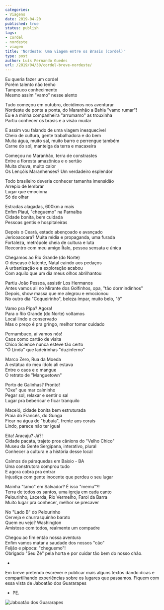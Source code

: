 ```yaml
---
categories:
- Viagens
date: 2019-04-20
published: true
status: publish
tags:
- cordel
- nordeste
- viagem
title: 'Nordeste: Uma viagem entre os Brasis (cordel)'
type: post
author: Luís Fernando Guedes
url: /2019/04/30/cordel-breve-nordeste/
---
```


Eu queria fazer um cordel <br>
Porém talento não tenho <br>
Tampouco conhecimento <br>
Mesmo assim "vamo" nesse alento

Tudo começou em outubro, decidimos nos aventurar <br>
Nordeste de ponta a ponta, do Maranhão a Bahia "vamo rumar"! <br>
Eu e a minha companheira "arrumamo" as trouxinha <br>
Partiu conhecer os brasis e a visão mudar

E assim vou falando de uma viagem inesquecível <br>
Cheio de cultura, gente trabalhadora e do bem <br>
Muita água, muito sal, muito barro e perrengue também <br>
Carne do sol, manteiga da terra e macaxeira

Começou no Maranhão, terra de constrastes <br>
Entre a floresta amazônica e o sertão <br>
Muita chuva, muito calor <br>
Os Lençóis Maranhenses? Um verdadeiro esplendor

Todo brasileiro deveria conhecer tamanha imensidão <br>
Arrepio de lembrar <br>
Lugar que emociona <br>
Só de olhar

Estradas alagadas, 600km a mais <br>
Enfim Piauí, "cheguemo" na Parnaíba <br>
Cidade bonita, bem cuidada <br>
Pessoas gentis e hospitaleiras

Depois o Ceará, estado abençoado e avançado <br>
Jericoacoara? Muita mídia e propaganda, uma furada <br>
Fortaleza, metrópole cheia de cultura e luta <br>
Reecontro com meu amigo Ítalo, pessoa sensata e única

Chegamos ao Rio Grande (do Norte) <br>
O descaso é latente, Natal caindo aos pedaços <br>
A urbanização e a exploração acabou <br>
Com aquilo que um dia meus olhos abrilhantou

Partiu João Pessoa, assistir Los Hermanos <br>
Antes vamos ali no Mirante dos Golfinhos, opa, "tão dormindinhos" <br>
Depois, show massa que me alegrou e emocionou <br>
No outro dia "Coqueirinho", beleza ímpar, muito belo, "ô"

Vamo pra Pipa? Agora! <br>
Para o Rio Grande (do Norte) voltamos <br>
Local lindo e conservado <br>
Mas o preço é pra gringo, melhor tomar cuidado

Pernambuco, aí vamos nós! <br>
Caos como cartão de visita <br>
Chico Science nunca esteve tão certo <br>
"Ó Linda" que ladeirinhas "duzinferno"

Marco Zero, Rua da Moeda <br>
A estátua do meu ídolo ali estava <br>
Entre o caos e o mangue <br>
O retrato de "Manguetown"

Porto de Galinhas? Pronto! <br>
"Oxe" que mar calminho <br>
Pegar sol, relaxar e sentir o sal <br>
Lugar pra bebericar e ficar tranquilo

Maceió, cidade bonita bem estruturada <br>
Praia do Francês, do Gunga <br>
Ficar na água de "bubuia", frente aos corais <br>
Lindo, parece não ter igual

Eita! Aracaju? Já?! <br>
Cidade pacata, trajeto pros cânions do "Velho Chico" <br>
Museu da Gente Sergipana, interativo, plural <br>
Conhecer a cultura e a história desse local

Caímos de páraquedas em Baixio - BA <br>
Uma construtora comprou tudo <br>
E agora cobra pra entrar <br>
Injustiça com gente inocente que perdeu o seu lugar

Mainha "tamo" em Salvador? É isso "memu"?! <br>
Terra de todos os santos, uma igreja em cada canto <br>
Pelourinho, Lacerda, Rio Vermelho, Farol da Barra <br>
Muito lugar pra conhecer, melhor se precaver

No "Lado B" do Pelourinho <br>
Cerveja e churrasquinho barato <br>
Quem eu vejo? Washington <br>
Amistoso com todos, realmente um compadre

Chegou ao fim então nossa aventura <br>
Enfim vamos matar a saudade dos nossos "cão" <br>
Feijão e pipoca: "cheguemo"! <br>
Obrigado "Seu Zé" pela horta e por cuidar tão bem do nosso chão.

-

Em breve pretendo escrever e publicar mais alguns textos dando dicas e compartilhando experiências
sobre os lugares que passamos. Fiquem com essa vista de Jaboatão dos Guararapes
- PE.


![Jaboatão dos Guararapes](/nordeste-brasis-cordel/jaboatao.jpg)
